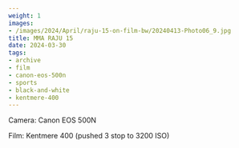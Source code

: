 ```yaml
---
weight: 1
images:
- /images/2024/April/raju-15-on-film-bw/20240413-Photo06_9.jpg
title: MMA RAJU 15
date: 2024-03-30
tags:
- archive
- film
- canon-eos-500n
- sports
- black-and-white
- kentmere-400
---
```


Camera: Canon EOS 500N

Film: Kentmere 400 (pushed 3 stop to 3200 ISO)
